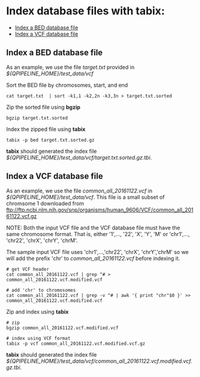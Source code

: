 

# Index database files with **tabix**:
* [Index a BED database file](#index-a-bed-database-file)
* [Index a VCF database file](#index-a-vcf-database-file)


## Index a BED database file
As an example, we use the file _target.txt_ provided in _${QPIPELINE_HOME}/test_data/vcf_ 

Sort the BED file by chromosomes, start, and end
```
cat target.txt  | sort -k1,1 -k2,2n -k3,3n > target.txt.sorted
```
Zip the sorted file using **bgzip** 
```
bgzip target.txt.sorted
```
Index the zipped file using **tabix** 
```
tabix -p bed target.txt.sorted.gz
```
**tabix** should generated the index file _${QPIPELINE_HOME}/test_data/vcf/target.txt.sorted.gz.tbi_.


## Index a VCF database file 
As an example, we use the file _common_all_20161122.vcf_ in _${QPIPELINE_HOME}/test_data/vcf_.  This file is a small subset of chromsome 1 downloaded from ftp://ftp.ncbi.nlm.nih.gov/snp/organisms/human_9606/VCF/common_all_20161122.vcf.gz

NOTE: Both the input VCF file and the VCF database file must have the same chromosome format. 
That is, either '1',..., '22', 'X', 'Y', 'M' or 'chr1',..., 'chr22', 'chrX', 'chrY', 'chrM'.  

The sample input VCF file uses 'chr1',...,'chr22', 'chrX', 'chrY','chrM' so we will add the prefix 'chr' to _common_all_20161122.vcf_ before indexing it.
```
# get VCF header
cat common_all_20161122.vcf | grep ^# > common_all_20161122.vcf.modified.vcf

# add 'chr' to chromosomes
cat common_all_20161122.vcf | grep -v ^# | awk '{ print "chr"$0 }' >> common_all_20161122.vcf.modified.vcf
```
Zip and index using **tabix**
```
# zip 
bgzip common_all_20161122.vcf.modified.vcf 

# index using VCF format 
tabix -p vcf common_all_20161122.vcf.modified.vcf.gz 
```
**tabix** should generated the index file _${QPIPELINE_HOME}/test_data/vcf/common_all_20161122.vcf.modified.vcf.gz.tbi_.



